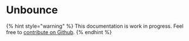 # Unbounce

{% hint style="warning" %}
This documentation is work in progress. Feel free to [contribute on Github](https://github.com/surjithctly/web3forms-docs).
{% endhint %}
